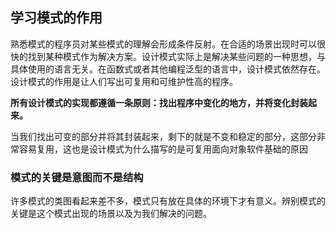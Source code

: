 ## 学习模式的作用

熟悉模式的程序员对某些模式的理解会形成条件反射。在合适的场景出现时可以很快的找到某种模式作为解决方案。设计模式实际上是解决某些问题的一种思想，与具体使用的语言无关。在函数式或者其他编程泛型的语言中，设计模式依然存在。设计模式的作用是让人们写出可复用和可维护性高的程序。

**所有设计模式的实现都遵循一条原则：找出程序中变化的地方，并将变化封装起来。**

当我们找出可变的部分并将其封装起来，剩下的就是不变和稳定的部分，这部分非常容易复用，这也是设计模式为什么描写的是可复用面向对象软件基础的原因

### 模式的关键是意图而不是结构

许多模式的类图看起来差不多，模式只有放在具体的环境下才有意义。辨别模式的关键是这个模式出现的场景以及为我们解决的问题。
